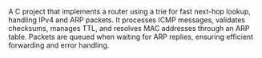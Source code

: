 A C project that implements a router using a trie for fast next-hop lookup, handling IPv4 and ARP packets. It processes ICMP messages, validates checksums, manages TTL, and resolves MAC addresses through an ARP table. Packets are queued when waiting for ARP replies, ensuring efficient forwarding and error handling.
